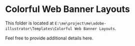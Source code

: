 # Colorful Web Banner Layouts

This folder is located at `E:\me\project\me\adobe-illustrator\Templates\Colorful Web Banner Layouts`.

Feel free to provide additional details here.